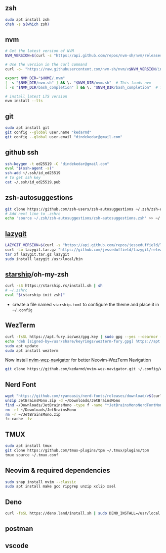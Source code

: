 ## zsh
```sh
sudo apt install zsh
chsh -s $(which zsh)
```
## nvm
```sh
# Get the latest version of NVM
NVM_VERSION=$(curl -s "https://api.github.com/repos/nvm-sh/nvm/releases/latest" | grep -Po '"tag_name": "v\K[^"]*')

# Use the version in the curl command
curl -o- "https://raw.githubusercontent.com/nvm-sh/nvm/v$NVM_VERSION/install.sh" | bash

export NVM_DIR="$HOME/.nvm"
[ -s "$NVM_DIR/nvm.sh" ] && \. "$NVM_DIR/nvm.sh"  # This loads nvm
[ -s "$NVM_DIR/bash_completion" ] && \. "$NVM_DIR/bash_completion"  # This loads nvm bash_completion

# install latest LTS version
nvm install --lts
```
## git
```sh
sudo apt install git
git config --global user.name "kedarmd"
git config --global user.email "dindekedar@gmail.com"
```
## github ssh
```sh
ssh-keygen -t ed25519 -C "dindekedar@gmail.com"
eval "$(ssh-agent -s)"
ssh-add ~/.ssh/id_ed25519
# to get ssh key
cat ~/.ssh/id_ed25519.pub
```

## zsh-autosuggestions
```sh
git clone https://github.com/zsh-users/zsh-autosuggestions ~/.zsh/zsh-autosuggestions
# Add next line to .zshrc
echo 'source ~/.zsh/zsh-autosuggestions/zsh-autosuggestions.zsh' >> ~/.zshrc
```
## [lazygit](https://github.com/jesseduffield/lazygit)
```sh
LAZYGIT_VERSION=$(curl -s "https://api.github.com/repos/jesseduffield/lazygit/releases/latest" | grep -Po '"tag_name": "v\K[^"]*')
curl -Lo lazygit.tar.gz "https://github.com/jesseduffield/lazygit/releases/latest/download/lazygit_${LAZYGIT_VERSION}_Linux_x86_64.tar.gz"
tar xf lazygit.tar.gz lazygit
sudo install lazygit /usr/local/bin
```
## [starship](https://starship.rs/installing/)/oh-my-zsh
```sh
curl -sS https://starship.rs/install.sh | sh
# ~/.zshrc
eval "$(starship init zsh)"
```
* create a file named `starship.toml` to configure the theme and place it in `~/.config`

## WezTerm
```sh
curl -fsSL https://apt.fury.io/wez/gpg.key | sudo gpg --yes --dearmor -o /usr/share/keyrings/wezterm-fury.gpg
echo 'deb [signed-by=/usr/share/keyrings/wezterm-fury.gpg] https://apt.fury.io/wez/ * *' | sudo tee /etc/apt/sources.list.d/wezterm.list
sudo apt update
sudo apt install wezterm
```
Now install [nvim-wez-navigator](https://github.com/kedarmd/nvim-wez-navigator) for better Neovim-WezTerm Navigation
```sh
git clone https://github.com/kedarmd/nvim-wez-navigator.git ~/.config/wezterm/plugins/nvim-wez-navigator/
```
## Nerd Font
```sh
wget "https://github.com/ryanoasis/nerd-fonts/releases/download/v$(curl -s "https://api.github.com/repos/ryanoasis/nerd-fonts/releases/latest" | grep -Po '"tag_name": "v\K[^"]*')/JetBrainsMono.zip"
unzip JetBrainsMono.zip -d ~/Downloads/JetBrainsMono
find ~/Downloads/JetBrainsMono -type f -name "*JetBrainsMonoNerdFontMono-Regular.ttf" -exec bash -c 'mkdir -p ~/.local/share/fonts && mv "$1" ~/.local/share/fonts/' bash {} \;
rm -rf ~/Downloads/JetBrainsMono
rm -r ~/JetBrainsMono.zip
fc-cache -fv
```

## TMUX
```sh
sudo apt install tmux
git clone https://github.com/tmux-plugins/tpm ~/.tmux/plugins/tpm
tmux source ~/.tmux.conf
```

## Neovim & required dependencies
```sh
sudo snap install nvim --classic
sudo apt install make gcc ripgrep unzip xclip xsel
```

## Deno
```sh
curl -fsSL https://deno.land/install.sh | sudo DENO_INSTALL=/usr/local sh
```

## postman
## vscode

